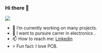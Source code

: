 ### Hi there 👋
<img src="https://github-readme-stats.vercel.app/api?username=aman-rkl&show_icons=true&count_private=true&theme=radical">
<!-- <img  src="https://github-readme-stats.vercel.app/api/top-langs/?username=aman-rkl&theme=dark&hide_langs_below=1" /> -->
<!-- <img src="https://visitor-badge.glitch.me/badge?page_id=aman-rkl.visitor-badge"/> -->

- 🔭 I’m currently working on many projects.
- 🌱 I want to pursure carrer in electronics .
- 📫 How to reach me: [Linkedin](https://www.linkedin.com/in/aman-sagar-ba4820193/)
- ⚡ Fun fact: I love PCB.
<!-- 👯 I’m looking to collaborate on Rob_-->
<!-- 🤔 I’m looking for help with ... -->
<!-- 💬 Ask me about ...-->
 <!-- - 📫 How to reach me: [Linkedin](https://www.linkedin.com/in/aman-sagar-ba4820193/)-->
<!-- 😄 Pronouns: ... -->
<!-- - ⚡ Fun fact: I drink Water.-->

